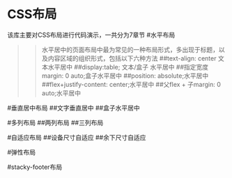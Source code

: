 CSS布局
====
该库主要对CSS布局进行代码演示，一共分为7章节
#水平布局
>>水平居中的页面布局中最为常见的一种布局形式，多出现于标题，以及内容区域的组织形式，包括以下六种方法
##text-align: center 文本水平居中
##display:table; 文本/盒子 水平居中
##指定宽度  margin: 0 auto;盒子水平居中
##position: absolute;水平居中
##flex+justify-content: center;水平居中
##父flex + 子margin: 0 auto;水平居中

#垂直居中布局
##文字垂直居中
##盒子水平居中

#多列布局
##两列布局
##三列布局

#自适应布局
##设备尺寸自适应
##余下尺寸自适应

#弹性布局

#stacky-footer布局
